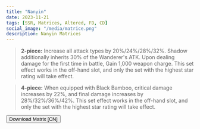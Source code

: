 ```yaml
---
title: "Nanyin"
date: 2023-11-21
tags: [SSR, Matrices, Altered, FD, CD]
social_image: "/media/matrice.png"
description: Nanyin Matrices
---
```


> **2-piece:** Increase all attack types by 20%/24%/28%/32%. Shadow additionally inherits 30% of the Wanderer's ATK. Upon dealing damage for the first time in battle, Gain 1,000 weapon charge. This set effect works in the off-hand slot, and only the set with the highest star rating will take effect.

> **4-piece:** When equipped with Black Bamboo, critical damage increases by 22%, and final damage increases by 28%/32%/36%/42%. This set effect works in the off-hand slot, and only the set with the highest star rating will take effect.

<button onclick="window.location.href='https://cdn.discordapp.com/attachments/1164138842731843625/1164138843029647380/Nanyin_Matrix_CN.png';">
      Download Matrix [CN]
    </button>
